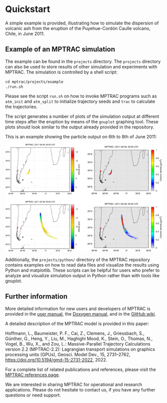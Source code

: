 # Quickstart

A simple example is provided, illustrating how to simulate the
dispersion of volcanic ash from the eruption of the Puyehue-Cordón
Caulle volcano, Chile, in June 2011.

## Example of an MPTRAC simulation

The example can be found in the `projects` directory. The `projects`
directory can also be used to store results of other simulation and
experiments with MPTRAC. The simulation is controlled by a shell
script:

    cd mptrac/projects/example
    ./run.sh

Please see the script `run.sh` on how to invoke MPTRAC programs such
as `atm_init` and `atm_split` to initialize trajectory seeds and
`trac` to calculate the trajectories.

The script generates a number of plots of the simulation output at
different time steps after the eruption by means of the `gnuplot`
graphing tool. These plots should look similar to the output already
provided in the repository.

This is an example showing the particle output on 6th to 8th of June
2011:

![MPTRAC particle output for Puyehue simulation](img/puyehue.png)

Additionally, the `projects/python/` directory of the MPTRAC
repository contains examples on how to read data files and visualize
the results using Python and matplotlib. These scripts can be helpful
for users who prefer to analyze and visualize simulation output in
Python rather than with tools like gnuplot.

## Further information

More detailed information for new users and developers of MPTRAC is
provided in the [user manual](https://slcs-jsc.github.io/mptrac/), the
[Doxygen manual](https://slcs-jsc.github.io/mptrac/doxygen), and in
the [GitHub wiki](https://github.com/slcs-jsc/mptrac/wiki).

A detailed description of the MPTRAC model is provided in this paper:

Hoffmann, L., Baumeister, P. F., Cai, Z., Clemens, J., Griessbach, S.,
Günther, G., Heng, Y., Liu, M., Haghighi Mood, K., Stein, O., Thomas,
N., Vogel, B., Wu, X., and Zou, L.: Massive-Parallel Trajectory
Calculations version 2.2 (MPTRAC-2.2): Lagrangian transport
simulations on graphics processing units (GPUs), Geosci. Model Dev.,
15, 2731–2762, <https://doi.org/10.5194/gmd-15-2731-2022>, 2022.

For a complete list of related publications and references, please
visit the [MPTRAC references page](https://slcs-jsc.github.io/mptrac/references/).

We are interested in sharing MPTRAC for operational and research
applications. Please do not hesitate to contact us, if you have any
further questions or need support.
